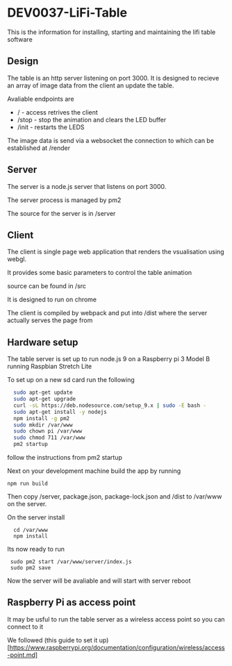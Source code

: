 # DEV0037-LiFi-Table

This is the information for installing, starting and maintaining the lifi table software

## Design

The table is an http server listening on port 3000. It is designed to recieve an array of image data from the client an update the table.

Avaliable endpoints are

* / - access retrives the client
* /stop - stop the animation and clears the LED buffer  
* /init - restarts the LEDS

The image data is send via a websocket the connection to which can be established at /render

## Server

The server is a node.js server that listens on port 3000.

The server process is managed by pm2 

The source for the server is in /server 

## Client

The client is single page web application that renders the vsualisation using webgl.

It provides some basic parameters to control the table animation

source can be found in /src

It is designed to run on chrome

The client is compiled by webpack and put into /dist where the server actually serves the page from

## Hardware setup

The table server is set up to run node.js 9 on a Raspberry pi 3 Model B running Raspbian Stretch Lite

To set up on a new sd card run the following

```bash
  sudo apt-get update
  sudo apt-get upgrade
  curl -sL https://deb.nodesource.com/setup_9.x | sudo -E bash -
  sudo apt-get install -y nodejs
  npm install -g pm2
  sudo mkdir /var/www
  sudo chown pi /var/www
  sudo chmod 711 /var/www
  pm2 startup
```
follow the instructions from pm2 startup

Next on your development machine build the app by running

`npm run build`

Then copy /server, package.json, package-lock.json and /dist to /var/www on the server.

On the server install 

```
  cd /var/www
  npm install
``` 

Its now ready to run 

```
 sudo pm2 start /var/www/server/index.js
 sudo pm2 save 
``` 

Now the server will be avaliable and will start with server reboot

## Raspberry Pi as access point

It may be usful to run the table server as a wireless access point so you can connect to it

We followed (this guide to set it up)[https://www.raspberrypi.org/documentation/configuration/wireless/access-point.md]


